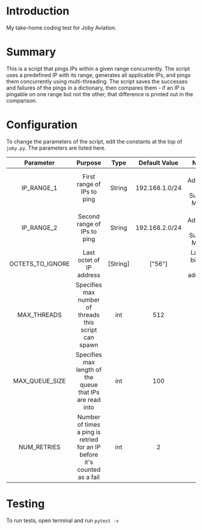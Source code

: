 # Introduction

My take-home coding test for Joby Aviation.

# Summary

This is a script that pings IPs within a given range concurrently.
The script uses a predefined IP with its range, generates all
applicable IPs, and pings them concurrently using multi-threading.
The script saves the successes and failures of the pings in a
dictionary, then compares them - if an IP is pingable on one range
but not the other, that difference is printed out in the comparison.

# Configuration

To change the parameters of the script, edit the constants at the
top of `joby.py`. The parameters are listed here.

|  **Parameter**   |                                **Purpose**                                | **Type** | **Default Value** |         **Note**          |
| :--------------: | :-----------------------------------------------------------------------: | :------: | :---------------: | :-----------------------: |
|    IP_RANGE_1    |                        First range of IPs to ping                         |  String  |  192.168.1.0/24   | IP Address + Subnet Mask  |
|    IP_RANGE_2    |                        Second range of IPs to ping                        |  String  |  192.168.2.0/24   | IP Address + Subnet Mask  |
| OCTETS_TO_IGNORE |                         Last octet of IP address                          | [String] |      ["56"]       | Last 8 bits of IP address |
|   MAX_THREADS    |           Specifies max number of threads this script can spawn           |   int    |        512        |                           |
|  MAX_QUEUE_SIZE  |         Specifies max length of the queue that IPs are read into          |   int    |        100        |                           |
|   NUM_RETRIES    | Number of times a ping is retried for an IP before it's counted as a fail |   int    |         2         |                           |

# Testing

To run tests, open terminal and run `pytest -v`
